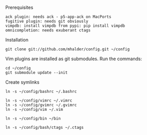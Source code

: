 Prerequisites

    ack plugin: needs ack - p5-app-ack on MacPorts
    fugitive plugin: needs git obviously
    vimpdb: install vimpdb from pypi: pip install vimpdb
    omnicompletion: needs exuberant ctags

Installation

    git clone git://github.com/mhalder/config.git ~/config

Vim plugins are installed as git submodules. Run the commands:

    cd ~/config
    git submodule update --init

Create symlinks

    ln -s ~/config/bashrc ~/.bashrc

    ln -s ~/config/vimrc ~/.vimrc
    ln -s ~/config/gvimrc ~/.gvimrc
    ln -s ~/config/vim ~/.vim

    ln -s ~/config/bin ~/bin

    ln -s ~/config/bash/ctags ~/.ctags

